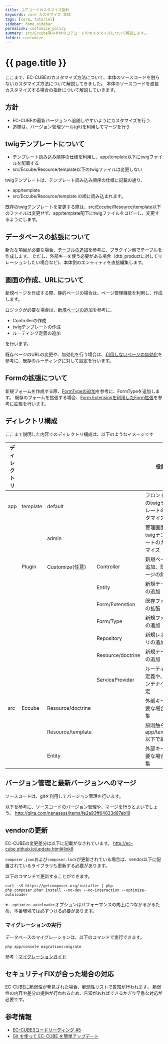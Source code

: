```yaml
---
title: コアコードカスタマイズ指針
keywords: core カスタマイズ 本体
tags: [core, tutorial]
sidebar: home_sidebar
permalink: customize_policy
summary: src/Eccube等の本体のコアコードのカスタマイズについて解説します。。
folder: customize
---
```


# {{ page.title }}


ここまで、EC-CUBEのカスタマイズ方法について、本体のソースコードを触らないカスタマイズ方法について解説してきました。
本体のソースコードを直接カスタマイズする場合の指針について解説していきます。

##  方針

- EC-CUBEの最新バージョンへ追随しやすいようにカスタマイズを行う
- 追随は、バージョン管理ツール(git)を利用してマージを行う

## twigテンプレートについて

- テンプレート読み込み順序の仕様を利用し、app/template以下にtwigファイルを配置する
- src/Eccube/Resource/template以下のtwigファイルは変更しない

twigテンプレートは、テンプレート読み込み順序の仕様に記載の通り、
- app/template
- src/Eccube/Resource/template
の順に読み込まれます。

既存のtwigテンプレートを変更する際は、src/Eccube/Resource/template以下のファイルは変更せず、app/template配下にtwigファイルをコピーし、変更するようにします。

## データベースの拡張について

新たな項目が必要な場合、[テーブルの追加](plugin_tutorial-table)を参考に、プラグイン側でテーブルを作成します。
ただし、外部キーを使う必要がある場合（dtb_productに対してリレーションしたい場合など)、本体側のエンティティを直接編集します。

## 画面の作成、URLについて

新規ページを作成する際、静的ページの場合は、ページ管理機能を利用し、作成します。

ロジックが必要な場合は、[新規ページの追加](plugin_tutorial-pageadd)を参考に、

- Controllerの作成
- twigテンプレートの作成
- ルーティング定義の追加

を行います。

既存ページのURLの変更や、無効化を行う場合は、[利用しないページの無効化](plugin_tutorial-pagedelete)を参考に、既存のルーティングに対して設定を行います。

## Formの拡張について

新規フォームを作成する際、[FormTypeの追加](plugin_tutorial-form)を参考に、FormTypeを追加します。
既存のフォームを拡張する場合、[Form Extensionを利用したForm拡張](plugin_tutorial-form)を参考に拡張を行います。

## ディレクトリ構成

ここまで説明した内容でのディレクトリ構成は、以下のようなイメージです

| ディレクトリ |          |                   |                   | 役割                                         |
|--------------|----------|-------------------|-------------------|----------------------------------------------|
| app          | template | default           |                   | フロント画面のtwigテンプレートのカスタマイズ |
|              |          | admin             |                   | 管理画面のtwigテンプレートのカスタマイズ     |
|              | Plugin   | Customize(任意)   | Controller        | 新規ページの追加、既存ページの無効化         |
|              |          |                   | Entity            | 新規テーブルの追加                           |
|              |          |                   | Form/Extenstion   | 既存フォームの拡張                           |
|              |          |                   | Form/Type         | 新規フォームの追加                           |
|              |          |                   | Repository        | 新規レポジトリの追加                         |
|              |          |                   | Resource/doctrine | 新規テーブルの追加                           |
|              |          |                   | ServiceProvider   | ルーティング定義や、DIコンテナへの設定       |
| src          | Eccube   | Resource/doctrine |                   | 外部キーが必要な場合に編集                   |
|              |          | Resource/template |                   | 原則触らず、app/template以下で編集           |
|              |          | Entity            |                   | 外部キーが必要な場合に編集                   |


## バージョン管理と最新バージョンへのマージ

ソースコードは、gitを利用してバージョン管理を行います。

以下を参考に、ソースコードのバージョン管理や、マージを行うとよいでしょう。
http://qiita.com/nanasess/items/fe2a93ff64833d87eb19

## vendorの更新

EC-CUBEの変更差分は以下に記載がなされています。
http://ec-cube.github.io/update.html#link8

`composer.json`および`composer.lock`が更新されている場合は、vendor以下に配置されているライブラリも更新する必要があります。

以下のコマンドで更新することができます。

```
curl -sS https://getcomposer.org/installer | php
php composer.phar install --no-dev --no-interaction --optimize-autoloader
```

※`--optimize-autoloader`オプションはパフォーマンスの向上につながるがるため、本番環境では必ずつける必要があります。

### マイグレーションの実行

データベースのマイグレーションは、以下のコマンドで実行できます。

```php app/console migrations:migrate```

参考：[マイグレーションガイド](plugin_bp_migration)

## セキュリティFIXが合った場合の対応

EC-CUBEに脆弱性が発見された場合、[脆弱性リスト](http://www.ec-cube.net/info/weakness/)で告知が行われます。
脆弱性の内容や差分の提供が行われるため、告知があればできるかぎり早急な対応が必要です。

## 参考情報

- [EC-CUBE3コードリーディング #5](https://speakerdeck.com/amidaike/ec-cube3kodorideingu-number-5)
- [Git を使って EC-CUBE を簡単アップデート](http://qiita.com/nanasess/items/fe2a93ff64833d87eb19)
